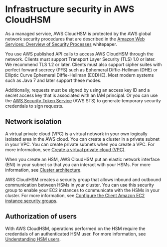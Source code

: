 # Infrastructure security in AWS CloudHSM<a name="infrastructure-security"></a>

As a managed service, AWS CloudHSM is protected by the AWS global network security procedures that are described in the [Amazon Web Services: Overview of Security Processes](https://d0.awsstatic.com/whitepapers/Security/AWS_Security_Whitepaper.pdf) whitepaper\.

You use AWS published API calls to access AWS CloudHSM through the network\. Clients must support Transport Layer Security \(TLS\) 1\.0 or later\. We recommend TLS 1\.2 or later\. Clients must also support cipher suites with perfect forward secrecy \(PFS\) such as Ephemeral Diffie\-Hellman \(DHE\) or Elliptic Curve Ephemeral Diffie\-Hellman \(ECDHE\)\. Most modern systems such as Java 7 and later support these modes\.

Additionally, requests must be signed by using an access key ID and a secret access key that is associated with an IAM principal\. Or you can use the [AWS Security Token Service](https://docs.aws.amazon.com/STS/latest/APIReference/Welcome.html) \(AWS STS\) to generate temporary security credentials to sign requests\.

## Network isolation<a name="network-isolation"></a>

A virtual private cloud \(VPC\) is a virtual network in your own logically isolated area in the AWS cloud\. You can create a cluster in a private subnet in your VPC\. You can create private subnets when you create a VPC\. For more information, see [Create a virtual private cloud \(VPC\)](create-vpc.md)\.

When you create an HSM, AWS CloudHSM put an elastic network interface \(ENI\) in your subnet so that you can interact with your HSMs\. For more information, see [Cluster architecture](clusters.md#cluster-architecture)\.

AWS CloudHSM creates a security group that allows inbound and outbound communication between HSMs in your cluster\. You can use this security group to enable your EC2 instances to communicate with the HSMs in your cluster\. For more information, see [Configure the Client Amazon EC2 instance security groups](configure-sg-client-instance.md)\.

## Authorization of users<a name="authorization"></a>

With AWS CloudHSM, operations performed on the HSM require the credentials of an authenticated HSM user\. For more information, see [Understanding HSM users](manage-hsm-users-chsm-cli.md#understanding-users)\.